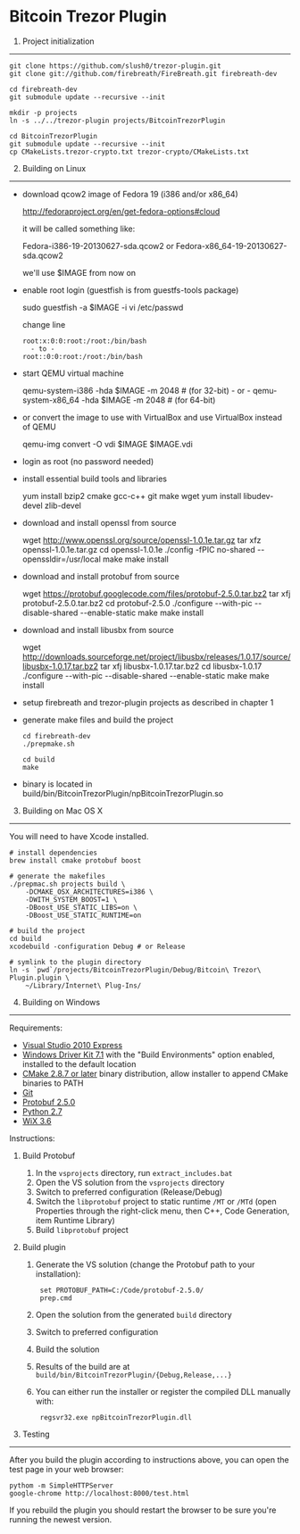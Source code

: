 Bitcoin Trezor Plugin
=====================

1. Project initialization
-------------------------

    git clone https://github.com/slush0/trezor-plugin.git
    git clone git://github.com/firebreath/FireBreath.git firebreath-dev

    cd firebreath-dev
    git submodule update --recursive --init

    mkdir -p projects
    ln -s ../../trezor-plugin projects/BitcoinTrezorPlugin

    cd BitcoinTrezorPlugin
    git submodule update --recursive --init
    cp CMakeLists.trezor-crypto.txt trezor-crypto/CMakeLists.txt


2. Building on Linux
--------------------

* download qcow2 image of Fedora 19 (i386 and/or x86_64)

    http://fedoraproject.org/en/get-fedora-options#cloud

  it will be called something like:

    Fedora-i386-19-20130627-sda.qcow2 or Fedora-x86_64-19-20130627-sda.qcow2

    we'll use $IMAGE from now on

* enable root login (guestfish is from guestfs-tools package)

    sudo guestfish -a $IMAGE -i vi /etc/passwd

    change line

      root:x:0:0:root:/root:/bin/bash
        - to -
      root::0:0:root:/root:/bin/bash

* start QEMU virtual machine

    qemu-system-i386 -hda $IMAGE -m 2048     # (for 32-bit)
      - or -
    qemu-system-x86_64 -hda $IMAGE -m 2048   # (for 64-bit)

* or convert the image to use with VirtualBox and use VirtualBox instead of QEMU

    qemu-img convert -O vdi $IMAGE $IMAGE.vdi

* login as root (no password needed)

* install essential build tools and libraries

    yum install bzip2 cmake gcc-c++ git make wget
    yum install libudev-devel zlib-devel

* download and install openssl from source

    wget http://www.openssl.org/source/openssl-1.0.1e.tar.gz
    tar xfz openssl-1.0.1e.tar.gz
    cd openssl-1.0.1e
    ./config -fPIC no-shared --openssldir=/usr/local
    make
    make install

* download and install protobuf from source

    wget https://protobuf.googlecode.com/files/protobuf-2.5.0.tar.bz2
    tar xfj protobuf-2.5.0.tar.bz2
    cd protobuf-2.5.0
    ./configure --with-pic --disable-shared --enable-static
    make
    make install

* download and install libusbx from source

    wget http://downloads.sourceforge.net/project/libusbx/releases/1.0.17/source/libusbx-1.0.17.tar.bz2
    tar xfj libusbx-1.0.17.tar.bz2
    cd libusbx-1.0.17
    ./configure --with-pic --disable-shared --enable-static
    make
    make install

* setup firebreath and trezor-plugin projects as described in chapter 1

* generate make files and build the project

      cd firebreath-dev
      ./prepmake.sh

      cd build
      make

* binary is located in build/bin/BitcoinTrezorPlugin/npBitcoinTrezorPlugin.so

3. Building on Mac OS X
-----------------------

You will need to have Xcode installed.

    # install dependencies
    brew install cmake protobuf boost

    # generate the makefiles
    ./prepmac.sh projects build \
        -DCMAKE_OSX_ARCHITECTURES=i386 \
        -DWITH_SYSTEM_BOOST=1 \
        -DBoost_USE_STATIC_LIBS=on \
        -DBoost_USE_STATIC_RUNTIME=on

    # build the project
    cd build
    xcodebuild -configuration Debug # or Release

    # symlink to the plugin directory
    ln -s `pwd`/projects/BitcoinTrezorPlugin/Debug/Bitcoin\ Trezor\ Plugin.plugin \
        ~/Library/Internet\ Plug-Ins/

4. Building on Windows
----------------------

Requirements:

- [Visual Studio 2010 Express](http://www.visualstudio.com/en-us/downloads#d-2010-express)
- [Windows Driver Kit 7.1](http://www.microsoft.com/en-us/download/details.aspx?id=11800)
  with the "Build Environments" option enabled, installed to the
  default location
- [CMake 2.8.7 or later](http://www.cmake.org/cmake/resources/software.html)
  binary distribution, allow installer to append CMake binaries to
  PATH
- [Git](http://msysgit.github.io/)
- [Protobuf 2.5.0](https://code.google.com/p/protobuf/downloads/detail?name=protobuf-2.5.0.zip&can=2&q=)
- [Python 2.7](http://python.org/download/)
- [WiX 3.6](http://wix.codeplex.com/releases/view/93929)

Instructions:

1. Build Protobuf

    1. In the `vsprojects` directory, run `extract_includes.bat`
    2. Open the VS solution from the `vsprojects` directory
    3. Switch to preferred configuration (Release/Debug)
    3. Switch the `libprotobuf` project to static runtime `/MT` or `/MTd` (open
       Properties through the right-click menu, then C++, Code Generation, item
       Runtime Library)
    4. Build `libprotobuf` project

2. Build plugin

    1. Generate the VS solution (change the Protobuf path to your installation):

            set PROTOBUF_PATH=C:/Code/protobuf-2.5.0/
            prep.cmd

    2. Open the solution from the generated `build` directory
    3. Switch to preferred configuration
    4. Build the solution
    5. Results of the build are at `build/bin/BitcoinTrezorPlugin/{Debug,Release,...}`
    6. You can either run the installer or register the compiled DLL manually with:

            regsvr32.exe npBitcoinTrezorPlugin.dll

5. Testing
----------

After you build the plugin according to instructions above, you can
open the test page in your web browser:

    pythom -m SimpleHTTPServer
    google-chrome http://localhost:8000/test.html

If you rebuild the plugin you should restart the browser to be sure
you're running the newest version.
